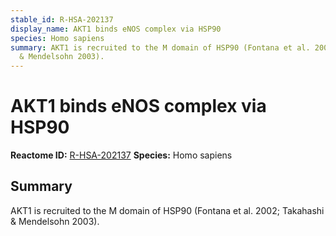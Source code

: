 ```yaml
---
stable_id: R-HSA-202137
display_name: AKT1 binds eNOS complex via HSP90
species: Homo sapiens
summary: AKT1 is recruited to the M domain of HSP90 (Fontana et al. 2002; Takahashi
  & Mendelsohn 2003).
---
```


# AKT1 binds eNOS complex via HSP90
**Reactome ID:** [R-HSA-202137](https://reactome.org/content/detail/R-HSA-202137)
**Species:** Homo sapiens

## Summary

AKT1 is recruited to the M domain of HSP90 (Fontana et al. 2002; Takahashi & Mendelsohn 2003).
